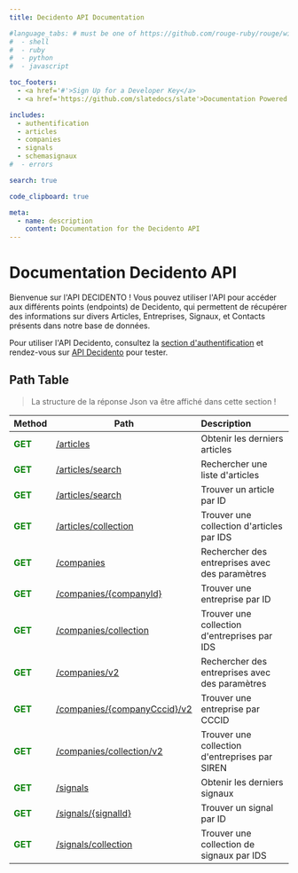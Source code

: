 ```yaml
---
title: Decidento API Documentation

#language_tabs: # must be one of https://github.com/rouge-ruby/rouge/wiki/List-of-supported-languages-and-lexers
#  - shell
#  - ruby
#  - python
#  - javascript

toc_footers:
  - <a href='#'>Sign Up for a Developer Key</a>
  - <a href='https://github.com/slatedocs/slate'>Documentation Powered by Slate</a>

includes:
  - authentification
  - articles
  - companies
  - signals
  - schemasignaux
#  - errors

search: true

code_clipboard: true

meta:
  - name: description
    content: Documentation for the Decidento API
---
```


# Documentation Decidento API 

Bienvenue sur l'API DECIDENTO ! Vous pouvez utiliser l'API pour accéder aux différents points (endpoints) de Decidento, qui permettent de récupérer des informations sur divers Articles, Entreprises, Signaux, et Contacts présents dans notre base de données.

Pour utiliser l'API Decidento, consultez la [section d'authentification](#authentification) et rendez-vous sur <a href="https://api.decidento.com/" target="_blank" rel="noopener noreferrer">API Decidento</a> pour tester.
## Path Table

> La structure de la réponse Json va être affiché dans cette section !

<style>
  .method-get {
    color: green;
    font-weight: bold;
  }
</style>

| Method | Path                                                        | Description                             |
| --- |-------------------------------------------------------------|:----------------------------------------|
| <span class="method-get">GET</span> | [/articles](#get-all-articles)                              | Obtenir les derniers articles           |
| <span class="method-get">GET</span> | [/articles/search](#search-for-list-of-articles)            | Rechercher une liste d'articles        |
| <span class="method-get">GET</span> | [/articles/search](#search-for-list-of-articles)            | Trouver un article par ID              |
| <span class="method-get">GET</span> | [/articles/collection](#find-collection-of-articles-by-id)  | Trouver une collection d'articles par IDS |
| <span class="method-get">GET</span> | [/companies](#get-all-companies)                            | Rechercher des entreprises avec des paramètres |
| <span class="method-get">GET</span> | [/companies/{companyId}](#find-company-by-id)              | Trouver une entreprise par ID          |
| <span class="method-get">GET</span> | [/companies/collection](#find-list-of-companies-by-ids)    | Trouver une collection d'entreprises par IDS |
| <span class="method-get">GET</span> | [/companies/v2](#find-list-of-companies)                   | Rechercher des entreprises avec des paramètres |
| <span class="method-get">GET</span> | [/companies/{companyCccid}/v2](#find-company-by-its-unique-identifier-cccid) | Trouver une entreprise par CCCID       |
| <span class="method-get">GET</span> | [/companies/collection/v2](#find-a-collection-of-companies-by-their-siren) | Trouver une collection d'entreprises par SIREN |
| <span class="method-get">GET</span> | [/signals](#get-last-signals)                               | Obtenir les derniers signaux           |
| <span class="method-get">GET</span> | [/signals/{signalId}](#get-a-signal-by-id)                 | Trouver un signal par ID               |
| <span class="method-get">GET</span> | [/signals/collection](#get-a-list-of-signals-by-ids)       | Trouver une collection de signaux par IDS |
